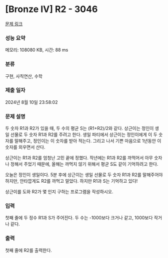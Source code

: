 # [Bronze IV] R2 - 3046 

[문제 링크](https://www.acmicpc.net/problem/3046) 

### 성능 요약

메모리: 108080 KB, 시간: 88 ms

### 분류

구현, 사칙연산, 수학

### 제출 일자

2024년 8월 10일 23:58:02

### 문제 설명

<p>두 숫자 R1과 R2가 있을 때, 두 수의 평균 S는 (R1+R2)/2와 같다. 상근이는 정인이 생일 선물로 두 숫자 R1과 R2를 주려고 한다. 생일 파티에서 상근이는 정인이에게 이 두 숫자를 말해주고, 정인이는 이 숫자를 받아 적는다. 그리고 나서 기쁜 마음으로 1년동안 이 숫자를 외우면서 산다.</p>

<p>상근이는 R1과 R2를 엄청난 고민 끝에 정했다. 작년에는 R1과 R2를 까먹어서 아무 숫자나 정해서 주었기 때문에, 올해는 까먹지 않기 위해서 평균 S도 같이 기억하려고 한다.</p>

<p>오늘은 정인이 생일이다. 5분 후에 상근이는 생일 선물로 두 숫자 R1과 R2를 말해주어야 하지만, 안타깝게도 R2를 까먹고 말았다. 하지만 R1과 S는 기억하고 있다!</p>

<p>상근이를 도와 R2가 몇 인지 구하는 프로그램을 작성하시오.</p>

### 입력 

 <p>첫째 줄에 두 정수 R1과 S가 주어진다. 두 수는 -1000보다 크거나 같고, 1000보다 작거나 같다.</p>

### 출력 

 <p>첫째 줄에 R2를 출력한다.</p>


